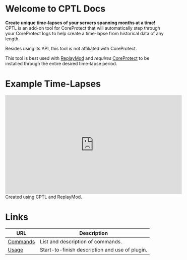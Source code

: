 # Welcome to CPTL Docs

**Create unique time-lapses of your servers spanning months at a time!** CPTL is an add-on tool for CoreProtect that will automatically step through your CoreProtect logs to help create a time-lapse from historical data of any length.

Besides using its API, this tool is not affiliated with CoreProtect.

This tool is best used with [ReplayMod](https://modrinth.com/mod/replaymod/) and *requires* [CoreProtect](https://modrinth.com/plugin/coreprotect) to be installed through the entire desired time-lapse period.

# Example Time-Lapses

<iframe width="560" height="315" src="https://www.youtube-nocookie.com/embed/no8Xn6iR8HI" title="YouTube video player" frameborder="0" allow="accelerometer; autoplay; clipboard-write; encrypted-media; gyroscope; picture-in-picture; web-share" allowfullscreen></iframe>
Created using CPTL and ReplayMod.

# Links
| URL                    | Description                                    |
|------------------------|------------------------------------------------|
| [Commands](./commands) | List and description of commands.              |
| [Usage](./usage)       | Start-to-finish description and use of plugin. |